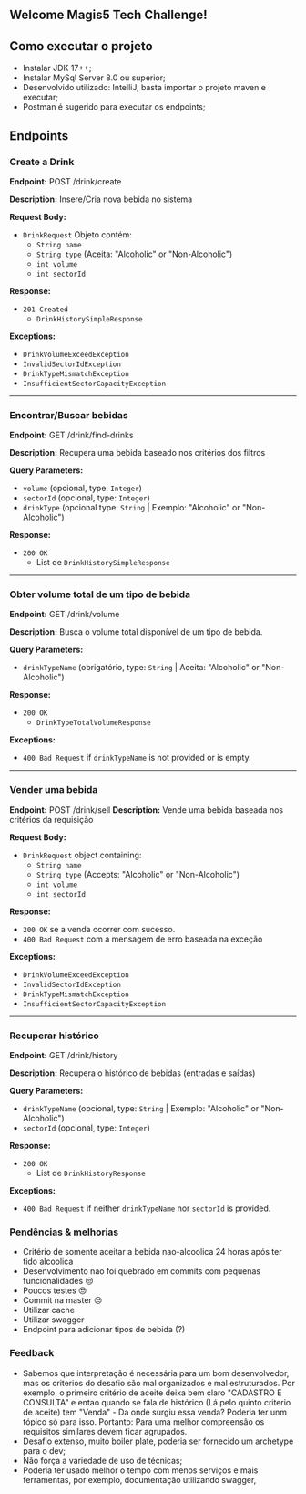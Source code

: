## Welcome Magis5 Tech Challenge!


## Como executar o projeto
- Instalar JDK 17++;
- Instalar MySql Server 8.0 ou superior;
- Desenvolvido utilizado: IntelliJ, basta importar o projeto maven e executar;
- Postman é sugerido para executar os endpoints;


## Endpoints

### Create a Drink
**Endpoint:**
POST /drink/create

**Description:**
Insere/Cria nova bebida no sistema

**Request Body:**
- `DrinkRequest` Objeto contém:
  - `String name`
  - `String type` (Aceita: "Alcoholic" or "Non-Alcoholic")
  - `int volume`
  - `int sectorId`

**Response:**
- `201 Created`
  - `DrinkHistorySimpleResponse`

**Exceptions:**
- `DrinkVolumeExceedException`
- `InvalidSectorIdException`
- `DrinkTypeMismatchException`
- `InsufficientSectorCapacityException`

---

### Encontrar/Buscar bebidas
**Endpoint:**
GET /drink/find-drinks

**Description:**
Recupera uma bebida baseado nos critérios dos filtros

**Query Parameters:**
- `volume` (opcional, type: `Integer`)
- `sectorId` (opcional, type: `Integer`)
- `drinkType` (opcional type: `String` | Exemplo: "Alcoholic" or "Non-Alcoholic")

**Response:**
- `200 OK`
  - List de `DrinkHistorySimpleResponse` 

---

### Obter volume total de um tipo de bebida
**Endpoint:**
GET /drink/volume

**Description:**
Busca o volume total disponível de um tipo de bebida.

**Query Parameters:**
- `drinkTypeName` (obrigatório, type: `String` | Aceita: "Alcoholic" or "Non-Alcoholic")

**Response:**
- `200 OK`
  - `DrinkTypeTotalVolumeResponse` 

**Exceptions:**
- `400 Bad Request` if `drinkTypeName` is not provided or is empty.

---

### Vender uma bebida
**Endpoint:**
POST /drink/sell
**Description:**
Vende uma bebida baseada nos critérios da requisição

**Request Body:**
- `DrinkRequest` object containing:
  - `String name`
  - `String type` (Accepts: "Alcoholic" or "Non-Alcoholic")
  - `int volume`
  - `int sectorId`

**Response:**
- `200 OK` se a venda ocorrer com sucesso.
- `400 Bad Request` com a mensagem de erro baseada na exceção

**Exceptions:**
- `DrinkVolumeExceedException`
- `InvalidSectorIdException`
- `DrinkTypeMismatchException`
- `InsufficientSectorCapacityException`

---

### Recuperar histórico
**Endpoint:**
GET /drink/history

**Description:**
Recupera o histórico de bebidas (entradas e saídas)

**Query Parameters:**
- `drinkTypeName` (opcional, type: `String` | Exemplo: "Alcoholic" or "Non-Alcoholic")
- `sectorId` (opcional, type: `Integer`)

**Response:**
- `200 OK`
  - List de `DrinkHistoryResponse` 

**Exceptions:**
- `400 Bad Request` if neither `drinkTypeName` nor `sectorId` is provided.

 
### Pendências & melhorias 
- Critério de somente aceitar a bebida nao-alcoolica 24 horas após ter tido alcoolica
- Desenvolvimento nao foi quebrado em commits com pequenas funcionalidades 😒
- Poucos testes 😒
- Commit na master 😒
- Utilizar cache
- Utilizar swagger
- Endpoint para adicionar tipos de bebida (?)

 ### Feedback
- Sabemos que interpretação é necessária para um bom desenvolvedor, mas os criterios do desafio são mal organizados e mal estruturados. Por exemplo, o primeiro critério de aceite deixa bem claro "CADASTRO E CONSULTA" e entao quando se fala de histórico (Lá pelo quinto criterio de aceite) tem "Venda" - Da onde surgiu essa venda? Poderia ter unm tópico só para isso. Portanto: Para uma melhor compreensão os requisitos similares devem ficar agrupados.
- Desafio extenso, muito boiler plate, poderia ser fornecido um archetype para o dev;
- Não força a variedade de uso de técnicas;
- Poderia ter usado melhor o tempo com menos serviços e mais ferramentas, por exemplo, documentação utilizando swagger,
